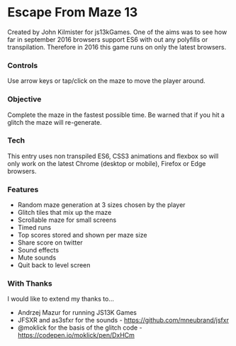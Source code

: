 # Escape From Maze 13
Created by John Kilmister for js13kGames. One of the aims was to see how far in september 2016 browsers support ES6 with out any polyfills or transpilation. Therefore in 2016 this game runs on only the latest browsers.
 
### Controls 
Use arrow keys or tap/click on the maze to move the player around.

### Objective
Complete the maze in the fastest possible time. Be warned that if you hit a glitch the maze will re-generate.

### Tech 
This entry uses non transpiled ES6, CSS3 animations and flexbox so will only work on the latest Chrome (desktop or mobile), Firefox or Edge browsers.

### Features
* Random maze generation at 3 sizes chosen by the player
* Glitch tiles that mix up the maze
* Scrollable maze for small screens
* Timed runs
* Top scores stored and shown per maze size
* Share score on twitter
* Sound effects  
* Mute sounds
* Quit back to level screen
  

### With Thanks
I would like to extend my thanks to...
* Andrzej Mazur for running JS13K Games
* JFSXR and as3sfxr for the sounds - https://github.com/mneubrand/jsfxr
* @moklick for the basis of the glitch code - https://codepen.io/moklick/pen/DxHCm
